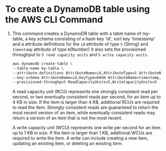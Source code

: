 # To create a DynamoDB table using the AWS CLI Command

1. This command creates a DynamoDB table with a table name of my-table, a key schema consisting of a hash key 'id', sort key 'timestamp' and a attribute definitions for the `id` attribute of type `S` (String) and `timestamp` attribute of type `N`(Number) It also sets the provisioned throughput to `5 read capacity units` and `5 write capacity units`.

    ```bash
    aws dynamodb create-table \
    --table-name my-table \
    --attribute-definitions AttributeName=id,AttributeType=S AttributeName=timestamp,AttributeType=N \
    --key-schema AttributeName=id,KeyType=HASH AttributeName=timestamp,KeyType=RANGE \
    --provisioned-throughput ReadCapacityUnits=5,WriteCapacityUnits=5
    ```

    A read capacity unit (RCU) represents one strongly consistent read per second, or two eventually consistent reads per second, for an item up to 4 KB in size. If the item is larger than 4 KB, additional RCUs are required to read the item. Strongly consistent reads are guaranteed to return the most recent version of an item, while eventually consistent reads may return a version of an item that is not the most recent.

    A write capacity unit (WCU) represents one write per second for an item up to 1 KB in size. If the item is larger than 1 KB, additional WCUs are required to write the item. A write can include creating a new item, updating an existing item, or deleting an existing item.

    